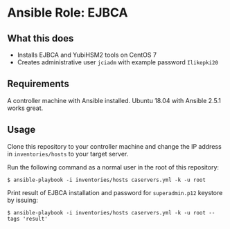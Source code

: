 # Ansible Role: EJBCA

## What this does

* Installs EJBCA and YubiHSM2 tools on CentOS 7
* Creates administrative user `jciadm` with example password `Ilikepki20`

## Requirements

A controller machine with Ansible installed. Ubuntu 18.04 with Ansible 2.5.1
works great.

## Usage

Clone this repository to your controller machine and change the IP address in
`inventories/hosts` to your target server.

Run the following command as a normal user in the root of this repository:

```
$ ansible-playbook -i inventories/hosts caservers.yml -k -u root
```

Print result of EJBCA installation and password for `superadmin.p12` keystore by
issuing:

```
$ ansible-playbook -i inventories/hosts caservers.yml -k -u root --tags 'result'
```
